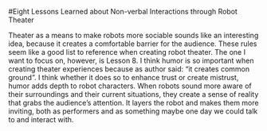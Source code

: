 #Eight Lessons Learned about Non-verbal Interactions through Robot Theater

Theater as a means to make robots more sociable sounds like an interesting idea, because it creates a comfortable barrier for the audience. These rules seem like a good list to reference when creating robot theater. The one I want to focus on, however, is Lesson 8. I think humor is so important when creating theater experiences because as author said: “it creates common ground”. I think whether it does so to enhance trust or create mistrust, humor adds depth to robot characters. When robots sound more aware of their surroundings and their current situations, they create a sense of reality that grabs the audience’s attention. It layers the robot and makes them more inviting, both as performers and as something maybe one day we could talk to and interact with. 
